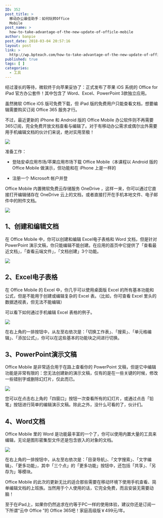 ```yaml
---
ID: 352
post_title: >
  移动办公最佳助手：如何玩转Office
  Mobile
post_name: >
  how-to-take-advantage-of-the-new-update-of-officle-mobile
author: banpie
post_date: 2018-03-04 20:57:16
layout: post
link: >
  http://wp.bpteach.com/how-to-take-advantage-of-the-new-update-of-officle-mobile/
published: true
tags: [ ]
categories:
  - 工具
---
```

经过漫长的等待，微软终于向苹果妥协了：正式发布了苹果 iOS 系统的 Office for iPad 官方办公套件！其中包含了 Word、Excel、PowerPoint 3款独立应用。


虽然微软 Office iOS 版可免费下载，但 iPad 版的免费用户只能查看文档，想要编辑需要购买订阅 Office 365 服务才行。

不过，最近更新的 iPhone 和 Android 版的 Office Mobile 办公软件则不再需要365订阅，完全免费开放文档查看与编辑了。对于有移动办公需求或偶尔出外需要用手机编辑文档的伙计们来说，绝对实用至极！

![](http://mmbiz.qpic.cn/mmbiz/z3T1vlHdIX8Inr6DfBSmWe6oBbNsp3XXFmho7J39SoeHNy639MHf1IJSkDNNb8fw2qpWicIGDEPKI7CickjpuOvw/0)

准备工作：

*   登陆安卓应用市场/苹果应用市场下载 Office Mobile（本课程以 Android 版的 Office Mobile 做演示，但功能和在 iPhone 上是一样的

*   注册一个 Microsoft 帐户并登

Office Mobile 内置微软免费云存储服务 OneDrive ，这样一来，你可以通过它直接打开编辑储存在 OneDrive 云上的文档，或者直接打开在手机本地文件、电子邮件中的附件文档。

![](http://mmbiz.qpic.cn/mmbiz/z3T1vlHdIX8Inr6DfBSmWe6oBbNsp3XXRbQcPLrcNqttvNelOWQgZ7zvH10YWc89NLibn3iajAacr6cfG5bnRDfQ/0)

## 1、创建和编辑文档

在 Office Mobile 中，你可以创建和编辑 Excel电子表格和 Word 文档，但是针对 PowerPoint 演示文稿，你只能编辑不能创建。在应用的首页中它提供了「查看最近文档」，「查看云端文件」，「文档创建」3个功能。

![](http://mmbiz.qpic.cn/mmbiz/z3T1vlHdIX8Inr6DfBSmWe6oBbNsp3XXwg3ICcm4Tjcx89IKRXwIrhEglfJicERP0JiaicpqJibboTV1ibicpYibfpzuQ/0)

## 2、Excel电子表格

在 Office Mobile 的 Excel 中，你几乎可以使用桌面版 Excel 的所有基本功能和公式，但是不能用于创建或编辑复杂的 Excel 表。（比如，你可查看 Excel 里头的数据透视表，但无法不能编辑）

可以看下如何通过手机编辑 Excel 表格的例子。

![](http://mmbiz.qpic.cn/mmbiz/z3T1vlHdIX8Inr6DfBSmWe6oBbNsp3XXYsYt0nST7eK0PRsCs73fKBQnQ3hJyTbvCbqelLyJZreHQibFD7eU5bg/0)

在右上角的一排按钮中，从左至右依次是：「切换工作表」、「搜索」、「单元格编辑」、「添加公式」，你可以在这些基本的功能块之间进行切换。

## 3、PowerPoint演示文稿

Office Mobile 是非常适合用于在路上查看你的 PowerPoint 文稿，但是它中编辑功能是非常有限的：您无法创建新的演示文稿，仅有的是在一些关键的时候，修改一些错别字或删除幻灯片，仅此而已。

![](http://mmbiz.qpic.cn/mmbiz/z3T1vlHdIX8Inr6DfBSmWe6oBbNsp3XXGd9LFIUGfuyqgN2B98IYBkiby86QNMibSgVwlvD3M3R2ibBiblREcd0q3Q/0)

您可以在点击右上角的「四窗口」按钮一次查看所有的幻灯片，或通过点击「铅笔」按钮进行简单的编辑演示文稿。除此之外，没什么可看的了，伙计们。

## 4、Word文档

Office Mobile 里的 Word 是功能最丰富的一个了，你可以使用内置大量的工具来编辑，无论是图形密集型文件还是包含嵌入的对象的文档。

![](http://mmbiz.qpic.cn/mmbiz/z3T1vlHdIX8Inr6DfBSmWe6oBbNsp3XXb5ficzoZgibaTEK1zEIm24CvjElibibTbnq6H5ia2cpXp3YKkNWMaEibel7w/0)

在右上角的一排按钮中，从左至右依次是：「目录导航」、「文字搜索」、「文字编辑」、「更多功能」，其中「三个点」的「更多功能」按钮中，还包括「共享」、「另存为」等模块。

Office Mobile 的此次的更新无比的适合那些需要在移动环境下使用手机查看、简单编辑文档的上班族。当然用于个人使用的话，它完全免费，而且安装无需要动脑！

至于在iPad上，如果你仍然追求在约等于PC一样的使用体验，建议你还是订阅一下所谓“云中 Office ”的 Office 365吧！家庭高级版￥499元/年。